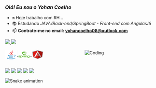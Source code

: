    ### <i> Olá! Eu sou o Yohan Coelho </i>

- 🔛 Hoje trabalho com RH...
- 📚 Estudando <i>JAVA/Back-end/SpringBoot</i> - <i>Front-end com AngularJS</i>
- 📫 <b>Contrate-me no email: yohancoelho08@outlook.com</b>

<div>
  <a href="https://github.com/YohanCoelho">
  <img height="180em" src="https://github-readme-stats.vercel.app/api?username=YohanCoelho&show_icons=true&theme=dracula&include_all_commits=true&count_private=true"/>
  <img height="180em" src="https://github-readme-stats.vercel.app/api/top-langs/?username=YohanCoelho&layout=compact&langs_count=7&theme=dracula"/>
</div>  
  
<div style="display: inline_block"><br>
  <img align="center" alt="Java" height="30" width="40" src="https://raw.githubusercontent.com/devicons/devicon/master/icons/java/java-original.svg">
  <img align="center" alt="Spring" height="30" width="40" src="https://raw.githubusercontent.com/devicons/devicon/master/icons/spring/spring-original-wordmark.svg">
  <img align="center" alt="AngularJs" height="30" width="40" src="https://raw.githubusercontent.com/devicons/devicon/master/icons/angularjs/angularjs-original.svg">  
  <img align="right" alt="Coding"  height="230" width="240" src="https://media.giphy.com/media/17b875GGvV9m9sLmNc/giphy.gif">  
</div>
  
 ##
  
<div>   
   <a href="https://www.youtube.com/channel/UCEM4yvf1-MSAv5tVzX1Vnmw" target="_blank"><img src="https://img.shields.io/badge/YouTube-FF0000?style=for-the-badge&logo=youtube&logoColor=white" target="_blank"></a>
  <a href="https://instagram.com/realyohan_" target="_blank"><img src="https://img.shields.io/badge/-Instagram-%23E4405F?style=for-the-badge&logo=instagram&logoColor=white" target="_blank"></a>
 	<a href="https://www.twitch.tv/thebigodinho" target="_blank"><img src="https://img.shields.io/badge/Twitch-9146FF?style=for-the-badge&logo=twitch&logoColor=white" target="_blank"></a>  
  <a href = "mailto:yohancoelho08@outlook.com"><img src="https://img.shields.io/badge/Microsoft_Outlook-0078D4?style=for-the-badge&logo=microsoft-outlook&logoColor=white" target="_blank"></a>
  <a href="https://www.linkedin.com/in/yohan-coelho-1a418b1b3/" target="_blank"><img src="https://img.shields.io/badge/-LinkedIn-%230077B5?style=for-the-badge&logo=linkedin&logoColor=white" target="_blank"></a>   
  
  ![Snake animation](https://github.com/YohanCoelho/YohanCoelho/blob/output/github-contribution-grid-snake.svg)
  
</div>
